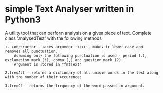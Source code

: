 # simple Text Analyser written in Python3

 A utility tool that can perform analysis on a given piece of text. Complete class 'analysedText' with the following methods:
    
    1. Constructor - Takes argument 'text', makes it lower case and removes all punctuation.
        Assuming only the following punctuation is used - period (.), exclamation mark (!), comma (,) and question mark (?).
        Argument is stored in "fmtText" 
        
    2.freqAll - returns a dictionary of all unique words in the text along with the number of their occurences
    
    3.freqOf - returns the frequency of the word passed in argument. 
